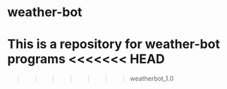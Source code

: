 # weather-bot
This is a repository for weather-bot programs
<<<<<<< HEAD
=======

>>>>>>> weatherbot_1.0
